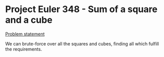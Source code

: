 # Project Euler 348 - Sum of a square and a cube

[Problem statement](https://projecteuler.net/problem=348)

We can brute-force over all the squares and cubes, finding all which fulfill the requirements.

